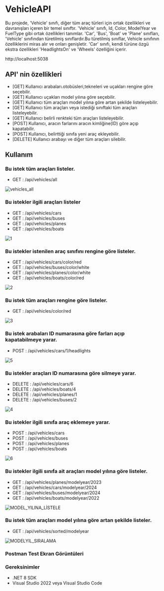 # VehicleAPI

Bu projede, 'Vehicle' sınıfı, diğer tüm araç türleri için ortak özellikleri ve davranışları içeren bir temel sınıftır. 'Vehicle' sınıfı, Id, Color, ModelYear ve FuelType gibi ortak özellikleri tanımlar.
'Car', 'Bus', 'Boat' ve 'Plane' sınıfları, 'Vehicle' sınıfından türetilmiş sınıflardır.Bu türetilmiş sınıflar, Vehicle sınıfının özelliklerini miras alır ve onları genişletir. 'Car' sınıfı, kendi türüne özgü ekstra özellikleri 'HeadlightsOn' ve 'Wheels' özelliğini içerir.

http://localhost:5038

## API' nin özellikleri
- [GET] Kullanıcı arabaları.otobüsleri,tekneleri ve uçakları rengine göre seçebilir.
- [GET] Kullanıcı uçakları model yılına göre seçebilir.
- [GET] Kullanıcı tüm araçları model yılına göre artan şekilde listeleyebilir.
- [GET] Kullanıcı tüm araçları veya istediği sınıftaki tüm araçları listeleyebilir.
- [GET] Kullanıcı belirli renkteki tüm araçları listeleyebilir.
- [POST] Kullanıcı, aracın farlarını aracın kimliğine(ID) göre açıp kapatabilir.
- [POST] Kullanıcı, belirttiği sınıfa yeni araç ekleyebilir.
- [DELETE] Kullanıcı arabayı ve diğer tüm araçları silebilir.

## Kullanım

### Bu istek tüm araçları listeler.
- GET : /api/vehicles/all

![vehicles_all](https://github.com/muminkurnaz/web-api-project/assets/112796390/dd0591b7-1149-48ff-8511-f1018f51d31a)

### Bu istekler ilgili araçları listeler
- GET : /api/vehicles/cars
- GET : /api/vehicles/buses
- GET : /api/vehicles/planes
- GET : /api/vehicles/boats

![1](https://github.com/muminkurnaz/web-api-project/assets/112796390/2bec605f-ef92-4a1b-8593-3428d75a5dc4)

### Bu istekler istenilen araç sınıfını rengine göre listeler.
- GET : /api/vehicles/cars/color/red
- GET : /api/vehicles/buses/color/white
- GET : /api/vehicles/planes/color/white
- GET : /api/vehicles/boats/color/red

![2](https://github.com/muminkurnaz/web-api-project/assets/112796390/c2935d49-b33b-4a13-bf83-f8720c561c72)

### Bu istek tüm araçları rengine göre listeler.
- GET : /api/vehicles/color/red

![3](https://github.com/muminkurnaz/web-api-project/assets/112796390/f2185e2b-027c-431b-b456-8ad56b5c492b)

### Bu istek arabaları ID numarasına göre farları açıp kapatabilmeye yarar.
- POST : /api/vehicles/cars/1/headlights
 
![5](https://github.com/muminkurnaz/web-api-project/assets/112796390/7ac40fbf-87b0-44c4-81b2-949b11080a12)

### Bu istekler araçları ID numarasına göre silmeye yarar.
- DELETE : /api/vehicles/cars/6
- DELETE : /api/vehicles/boats/4
- DELETE : /api/vehicles/planes/1
- DELETE : /api/vehicles/buses/2

![4](https://github.com/muminkurnaz/web-api-project/assets/112796390/fc23cd00-652e-413a-a600-96977037d80d)

### Bu istekler ilgili sınıfa araç eklemeye yarar.
- POST : /api/vehicles/cars
- POST : /api/vehicles/buses
- POST : /api/vehicles/planes
- POST : /api/vehicles/boats
 
![6](https://github.com/muminkurnaz/web-api-project/assets/112796390/bbd437ab-fddf-4b95-8f55-8567d5fbc0f6)

### Bu istekler ilgili sınıfa ait araçları model yılına göre listeler.
- GET : /api/vehicles/planes/modelyear/2023
- GET : /api/vehicles/cars/modelyear/2024
- GET : /api/vehicles/buses/modelyear/2024
- GET : /api/vehicles/boats/modelyear/2022
 
![MODEL_YILINA_LİSTELE](https://github.com/muminkurnaz/web-api-project/assets/112796390/da9698d4-be0e-4632-ac5f-7f15a664a8d6)

### Bu istek tüm araçları model yılına göre artan şekilde listeler.
- GET : /api/vehicles/sorted/modelyear

![MODELYIL_SIRALAMA](https://github.com/muminkurnaz/web-api-project/assets/112796390/2242424b-4469-4069-a600-49bb190d3d7e)

### Postman Test Ekran Görüntüleri


### Gereksinimler
- .NET 8 SDK
- Visual Studio 2022 veya Visual Studio Code




